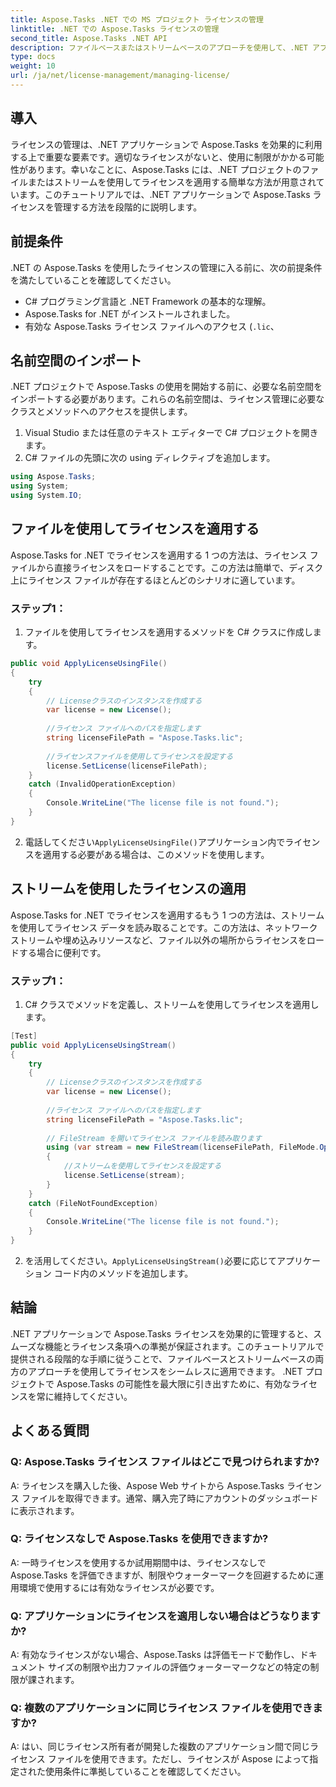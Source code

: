 ```yaml
---
title: Aspose.Tasks .NET での MS プロジェクト ライセンスの管理
linktitle: .NET での Aspose.Tasks ライセンスの管理
second_title: Aspose.Tasks .NET API
description: ファイルベースまたはストリームベースのアプローチを使用して、.NET アプリケーションで Aspose.Tasks ライセンスをシームレスに管理する方法を学びます。
type: docs
weight: 10
url: /ja/net/license-management/managing-license/
---
```

## 導入
ライセンスの管理は、.NET アプリケーションで Aspose.Tasks を効果的に利用する上で重要な要素です。適切なライセンスがないと、使用に制限がかかる可能性があります。幸いなことに、Aspose.Tasks には、.NET プロジェクトのファイルまたはストリームを使用してライセンスを適用する簡単な方法が用意されています。このチュートリアルでは、.NET アプリケーションで Aspose.Tasks ライセンスを管理する方法を段階的に説明します。
## 前提条件
.NET の Aspose.Tasks を使用したライセンスの管理に入る前に、次の前提条件を満たしていることを確認してください。
- C# プログラミング言語と .NET Framework の基本的な理解。
- Aspose.Tasks for .NET がインストールされました。
- 有効な Aspose.Tasks ライセンス ファイルへのアクセス (`.lic`、
## 名前空間のインポート
.NET プロジェクトで Aspose.Tasks の使用を開始する前に、必要な名前空間をインポートする必要があります。これらの名前空間は、ライセンス管理に必要なクラスとメソッドへのアクセスを提供します。

1. Visual Studio または任意のテキスト エディターで C# プロジェクトを開きます。
2. C# ファイルの先頭に次の using ディレクティブを追加します。
```csharp
using Aspose.Tasks;
using System;
using System.IO;

```
## ファイルを使用してライセンスを適用する
Aspose.Tasks for .NET でライセンスを適用する 1 つの方法は、ライセンス ファイルから直接ライセンスをロードすることです。この方法は簡単で、ディスク上にライセンス ファイルが存在するほとんどのシナリオに適しています。
### ステップ1：
1. ファイルを使用してライセンスを適用するメソッドを C# クラスに作成します。
```csharp
public void ApplyLicenseUsingFile()
{
    try
    {
        // Licenseクラスのインスタンスを作成する
        var license = new License();
        
        //ライセンス ファイルへのパスを指定します
        string licenseFilePath = "Aspose.Tasks.lic";
        
        //ライセンスファイルを使用してライセンスを設定する
        license.SetLicense(licenseFilePath);
    }
    catch (InvalidOperationException)
    {
        Console.WriteLine("The license file is not found.");
    }
}
```
2. 電話してください`ApplyLicenseUsingFile()`アプリケーション内でライセンスを適用する必要がある場合は、このメソッドを使用します。
## ストリームを使用したライセンスの適用
Aspose.Tasks for .NET でライセンスを適用するもう 1 つの方法は、ストリームを使用してライセンス データを読み取ることです。この方法は、ネットワーク ストリームや埋め込みリソースなど、ファイル以外の場所からライセンスをロードする場合に便利です。
### ステップ1：
1. C# クラスでメソッドを定義し、ストリームを使用してライセンスを適用します。
```csharp
[Test]
public void ApplyLicenseUsingStream()
{
    try
    {
        // Licenseクラスのインスタンスを作成する
        var license = new License();
        
        //ライセンス ファイルへのパスを指定します
        string licenseFilePath = "Aspose.Tasks.lic";
        
        // FileStream を開いてライセンス ファイルを読み取ります
        using (var stream = new FileStream(licenseFilePath, FileMode.Open))
        {
            //ストリームを使用してライセンスを設定する
            license.SetLicense(stream);
        }
    }
    catch (FileNotFoundException)
    {
        Console.WriteLine("The license file is not found.");
    }
}
```
2. を活用してください。`ApplyLicenseUsingStream()`必要に応じてアプリケーション コード内のメソッドを追加します。
## 結論
.NET アプリケーションで Aspose.Tasks ライセンスを効果的に管理すると、スムーズな機能とライセンス条項への準拠が保証されます。このチュートリアルで提供される段階的な手順に従うことで、ファイルベースとストリームベースの両方のアプローチを使用してライセンスをシームレスに適用できます。 .NET プロジェクトで Aspose.Tasks の可能性を最大限に引き出すために、有効なライセンスを常に維持してください。
## よくある質問
### Q: Aspose.Tasks ライセンス ファイルはどこで見つけられますか?

A: ライセンスを購入した後、Aspose Web サイトから Aspose.Tasks ライセンス ファイルを取得できます。通常、購入完了時にアカウントのダッシュボードに表示されます。

### Q: ライセンスなしで Aspose.Tasks を使用できますか?

A: 一時ライセンスを使用するか試用期間中は、ライセンスなしで Aspose.Tasks を評価できますが、制限やウォーターマークを回避するために運用環境で使用するには有効なライセンスが必要です。

### Q: アプリケーションにライセンスを適用しない場合はどうなりますか?

A: 有効なライセンスがない場合、Aspose.Tasks は評価モードで動作し、ドキュメント サイズの制限や出力ファイルの評価ウォーターマークなどの特定の制限が課されます。

### Q: 複数のアプリケーションに同じライセンス ファイルを使用できますか?

A: はい、同じライセンス所有者が開発した複数のアプリケーション間で同じライセンス ファイルを使用できます。ただし、ライセンスが Aspose によって指定された使用条件に準拠していることを確認してください。